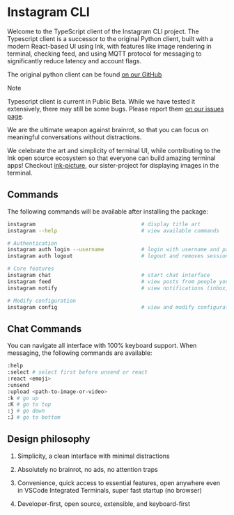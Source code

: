 # Instagram CLI

Welcome to the TypeScript client of the Instagram CLI project. The Typescript client is a successor to the original Python client, built with a modern React-based UI using Ink, with features like image rendering in terminal, checking feed, and using MQTT protocol for messaging to significantly reduce latency and account flags.

The original python client can be found [on our GitHub](https://github.com/supreme-gg-gg/instagram-cli)

> [!NOTE]
> Typescript client is current in Public Beta. While we have tested it extensively, there may still be some bugs. Please report them [on our issues page](https://github.com/supreme-gg-gg/instagram-cli/issues).

We are the ultimate weapon against brainrot, so that you can focus on meaningful conversations without distractions.

We celebrate the art and simplicity of terminal UI, while contributing to the Ink open source ecosystem so that everyone can build amazing terminal apps! Checkout [ink-picture](https://github.com/endernoke/ink-picture), our sister-project for displaying images in the terminal.

## Commands

The following commands will be available after installing the package:

```bash
instagram                                  # display title art
instagram --help                           # view available commands

# Authentication
instagram auth login --username            # login with username and password
instagram auth logout                      # logout and removes session

# Core features
instagram chat                             # start chat interface
instagram feed                             # view posts from people you follow
instagram notify                           # view notifications (inbox, followers, mentions)

# Modify configuration
instagram config                           # view and modify configuration
```

## Chat Commands

You can navigate all interface with 100% keyboard support. When messaging, the following commands are available:

```bash
:help
:select # select first before unsend or react
:react <emoji>
:unsend
:upload <path-to-image-or-video>
:k # go up
:K # go to top
:j # go down
:J # go to bottom
```

## Design philosophy

1. Simplicity, a clean interface with minimal distractions

2. Absolutely no brainrot, no ads, no attention traps

3. Convenience, quick access to essential features, open anywhere even in VSCode Integrated Terminals, super fast startup (no browser)

4. Developer-first, open source, extensible, and keyboard-first
